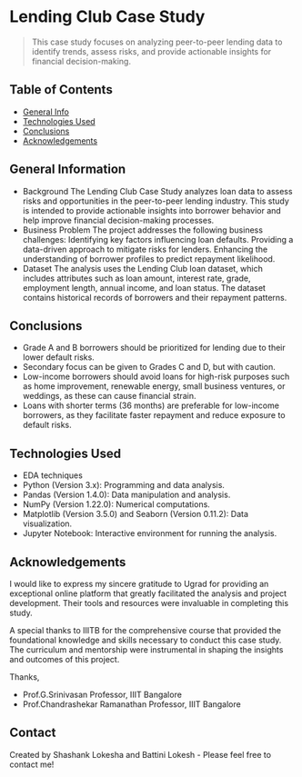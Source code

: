 # Lending Club Case Study
> This case study focuses on analyzing peer-to-peer lending data to identify trends, assess risks, and provide actionable insights for financial decision-making.


## Table of Contents
* [General Info](#general-information)
* [Technologies Used](#technologies-used)
* [Conclusions](#conclusions)
* [Acknowledgements](#acknowledgements)


## General Information
- Background
    The Lending Club Case Study analyzes loan data to assess risks and opportunities in the peer-to-peer lending industry. 
    This study is intended to provide actionable insights into borrower behavior and help improve financial decision-making processes.
- Business Problem
    The project addresses the following business challenges:
    Identifying key factors influencing loan defaults.
    Providing a data-driven approach to mitigate risks for lenders.
    Enhancing the understanding of borrower profiles to predict repayment likelihood.
- Dataset
    The analysis uses the Lending Club loan dataset, which includes attributes such as loan amount, interest rate, 
    grade, employment length, annual income, and loan status. The dataset contains historical records of borrowers and their repayment patterns.


## Conclusions
- Grade A and B borrowers should be prioritized for lending due to their lower default risks.
- Secondary focus can be given to Grades C and D, but with caution.
- Low-income borrowers should avoid loans for high-risk purposes such as home improvement, renewable energy, small business ventures, or weddings, as these can cause financial strain.
- Loans with shorter terms (36 months) are preferable for low-income borrowers, as they facilitate faster repayment and reduce exposure to default risks.


## Technologies Used
- EDA techniques
- Python (Version 3.x): Programming and data analysis.
- Pandas (Version 1.4.0): Data manipulation and analysis.
- NumPy (Version 1.22.0): Numerical computations.
- Matplotlib (Version 3.5.0) and Seaborn (Version 0.11.2): Data visualization.
- Jupyter Notebook: Interactive environment for running the analysis.



## Acknowledgements
I would like to express my sincere gratitude to Ugrad for providing an exceptional online platform that greatly facilitated the analysis and project development. 
Their tools and resources were invaluable in completing this study.

A special thanks to IIITB for the comprehensive course that provided the foundational knowledge and skills necessary to conduct this case study. 
The curriculum and mentorship were instrumental in shaping the insights and outcomes of this project.

Thanks,
- Prof.G.Srinivasan
    Professor, IIIT Bangalore
- Prof.Chandrashekar Ramanathan
    Professor, IIIT Bangalore



## Contact
Created by Shashank Lokesha and Battini Lokesh - Please feel free to contact me!
